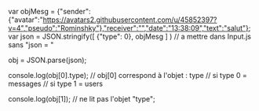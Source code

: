 var objMesg = {"sender":{"avatar":"https://avatars2.githubusercontent.com/u/45852397?v=4","pseudo":"Rominshky"},"receiver":"","date":"13:38:09","text":"salut"};
var json = JSON.stringify([ {"type": 0}, objMesg ] ) // a mettre dans Input.js sans "json = "

obj = JSON.parse(json);

console.log(obj[0].type);
// obj[0] correspond à l'objet : type
// si type 0 = messages
// si type 1 = users

console.log(obj[1]);
// ne lit pas l'objet "type";
